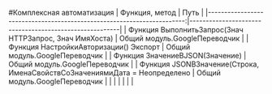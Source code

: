 #Комплексная автоматизация
|                           Функция, метод                               |                      Путь                              |
|-----------------------------------------------------------------------:|--------------------------------------------------------| 
| Функция ВыполнитьЗапрос(Знач HTTPЗапрос, Знач ИмяХоста)                | Общий модуль.GoogleПереводчик                          |
| Функция НастройкиАвторизации() Экспорт                                 | Общий модуль.GoogleПереводчик                          |
| Функция ЗначениеВJSON(Значение)                                        | Общий модуль.GoogleПереводчик                          |
| Функция JSONВЗначение(Строка, ИменаСвойствСоЗначениямиДата = Неопределено   | Общий модуль.GoogleПереводчик   |
|    |    |
|    |    |
